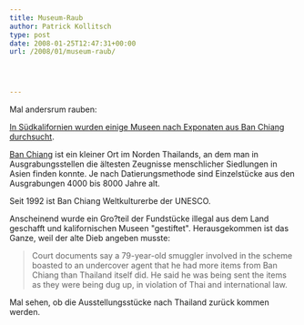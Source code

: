 ```yaml
---
title: Museum-Raub
author: Patrick Kollitsch
type: post
date: 2008-01-25T12:47:31+00:00
url: /2008/01/museum-raub/




---
```

Mal andersrum rauben:

[In Südkalifornien wurden einige Museen nach Exponaten aus Ban Chiang durchsucht][1]. 

[Ban Chiang][2] ist ein kleiner Ort im Norden Thailands, an dem man in Ausgrabungsstellen die ältesten Zeugnisse menschlicher Siedlungen in Asien finden konnte. Je nach Datierungsmethode sind Einzelstücke aus den Ausgrabungen 4000 bis 8000 Jahre alt. 

Seit 1992 ist Ban Chiang Weltkulturerbe der <span class="caps">UNESCO</span>.

Anscheinend wurde ein Gro?teil der Fundstücke illegal aus dem Land geschafft und kalifornischen Museen "gestiftet". Herausgekommen ist das Ganze, weil der alte Dieb angeben musste:

> Court documents say a 79-year-old smuggler involved in the scheme boasted to an undercover agent that he had more items from Ban Chiang than Thailand itself did. He said he was being sent the items as they were being dug up, in violation of Thai and international law.

Mal sehen, ob die Ausstellungsstücke nach Thailand zurück kommen werden.

 [1]: http://ap.google.com/article/ALeqM5ilPjvHo7GZlGVfk7_kQnz3_4s0TgD8UCRTOG1
 [2]: http://de.wikipedia.org/wiki/Ban_Chiang